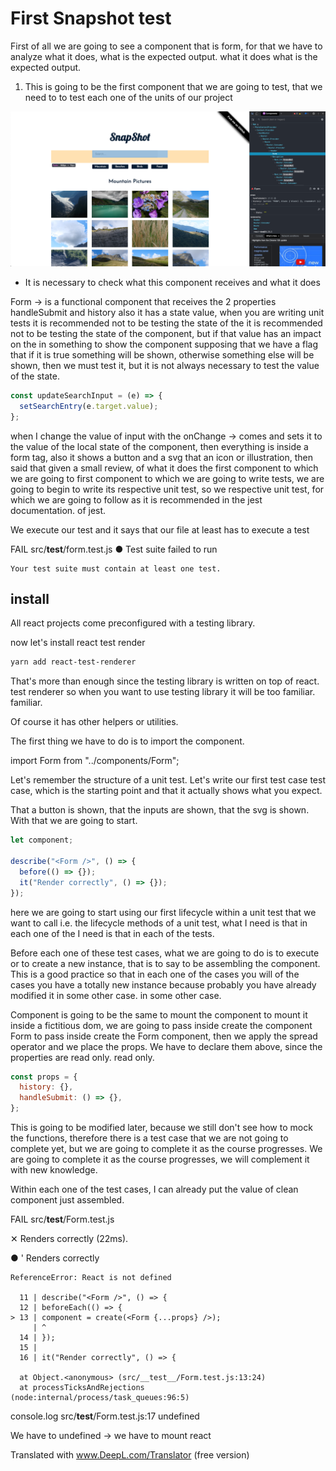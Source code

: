 # First Snapshot test

First of all we are going to see a component that is form, for that we have to analyze what it does, what is the expected output.
what it does what is the expected output.

1. This is going to be the first component that we are going to test, that we need to
   to test each one of the units of our project

![oganize-your-test](/images/form.png)

- It is necessary to check what this component receives and what it does

Form -> is a functional component that receives the 2 properties handleSubmit and history
also it has a state value, when you are writing unit tests it is recommended not to be testing the state of the
it is recommended not to be testing the state of the component, but if that value has an impact on the
in something to show the component supposing that we have a flag that if it is true
something will be shown, otherwise something else will be shown, then we must test it, but
it is not always necessary to test the value of the state.

```js
const updateSearchInput = (e) => {
  setSearchEntry(e.target.value);
};
```

when I change the value of input with the onChange -> comes and sets it to the value of the local state
of the component, then everything is inside a form tag, also it shows a button
and a svg that an icon or illustration, then said that given a small review, of what it does the first component to which we are going to
first component to which we are going to write tests, we are going to begin to write its respective unit test, so we
respective unit test, for which we are going to follow as it is recommended in the jest documentation.
of jest.

We execute our test and it says that our file at least has to execute a test

FAIL src/**test**/form.test.js
● Test suite failed to run

    Your test suite must contain at least one test.

## install

All react projects come preconfigured with a testing library.

now let's install react test render

```bash
yarn add react-test-renderer
```

That's more than enough since the testing library is written on top of react.
test renderer so when you want to use testing library it will be too familiar.
familiar.

Of course it has other helpers or utilities.

The first thing we have to do is to import the component.

import Form from "../components/Form";

Let's remember the structure of a unit test. Let's write our first test case
test case, which is the starting point and that it actually shows what you expect.

That a button is shown, that the inputs are shown, that the svg is shown.
With that we are going to start.

```js
let component;

describe("<Form />", () => {
  before(() => {});
  it("Render correctly", () => {});
});
```

here we are going to start using our first lifecycle within a unit test
that we want to call i.e. the lifecycle methods of a unit test, what I need is that in each one of the
I need is that in each of the tests.

Before each one of these test cases, what we are going to do is to execute or to create a new
instance, that is to say to be assembling the component. This is a good practice so that in each one of the cases you will
of the cases you have a totally new instance because probably you have already modified it in some other case.
in some other case.

Component is going to be the same to mount the component to mount it inside a fictitious dom, we are going to pass inside create the component Form
to pass inside create the Form component, then we apply the spread operator and we place the
props. We have to declare them above, since the properties are read only.
read only.

```js
const props = {
  history: {},
  handleSubmit: () => {},
};
```

This is going to be modified later, because we still don't see how to mock the functions,
therefore there is a test case that we are not going to complete yet, but we are going to complete it as the course progresses.
We are going to complete it as the course progresses, we will complement it with new knowledge.

Within each one of the test cases, I can already put the value of clean component
just assembled.

FAIL src/**test**/Form.test.js

  <Form />
    ✕ Renders correctly (22ms).

● <Form /> ' Renders correctly

    ReferenceError: React is not defined

      11 | describe("<Form />", () => {
      12 | beforeEach(() => {
    > 13 | component = create(<Form {...props} />);
         | ^
      14 | });
      15 |
      16 | it("Render correctly", () => {

      at Object.<anonymous> (src/__test__/Form.test.js:13:24)
      at processTicksAndRejections (node:internal/process/task_queues:96:5)

console.log src/**test**/Form.test.js:17
undefined

We have to undefined -> we have to mount react

Translated with www.DeepL.com/Translator (free version)
